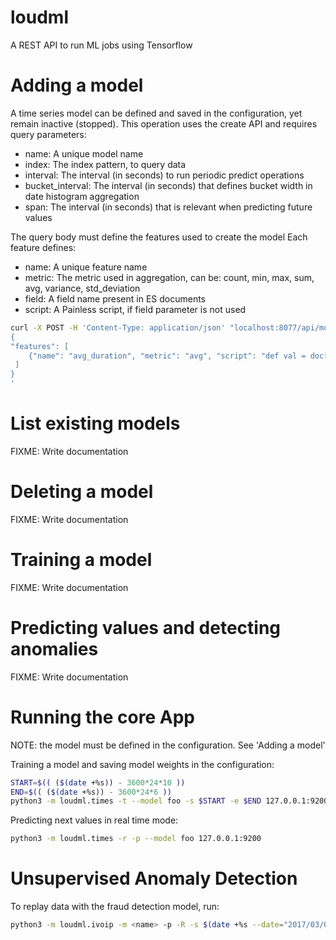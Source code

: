 # loudml

A REST API to run ML jobs using Tensorflow

# Adding a model

A time series model can be defined and saved in the configuration,
yet remain inactive (stopped).
This operation uses the create API and requires query parameters:
 * name: A unique model name
 * index: The index pattern, to query data
 * interval: The interval (in seconds) to run periodic predict operations
 * bucket_interval: The interval (in seconds) that defines bucket width in date histogram aggregation
 * span: The interval (in seconds) that is relevant when predicting future values

The query body must define the features used to create the model
Each feature defines:
 - name: A unique feature name
 - metric: The metric used in aggregation, can be: count, min, max, sum, avg, variance, std_deviation
 - field: A field name present in ES documents
 - script: A Painless script, if field parameter is not used

```bash
curl -X POST -H 'Content-Type: application/json' "localhost:8077/api/model/create?name=foo&index=voip-*&interval=60&span=3600&bucket_interval=1200" -d '
{
"features": [
    {"name": "avg_duration", "metric": "avg", "script": "def val = doc['"'"'end_date'"'"'].value; if(val != 0) return (val - doc['"'"'@timestamp'"'"'].value)"}
 ]
}
'
```

# List existing models

FIXME: Write documentation

# Deleting a model

FIXME: Write documentation

# Training a model

FIXME: Write documentation

# Predicting values and detecting anomalies

FIXME: Write documentation

# Running the core App

NOTE: the model must be defined in the configuration. See 'Adding a model'

Training a model and saving model weights in the configuration:

```bash
START=$(( ($(date +%s)) - 3600*24*10 )) 
END=$(( ($(date +%s)) - 3600*24*6 )) 
python3 -m loudml.times -t --model foo -s $START -e $END 127.0.0.1:9200 
```

Predicting next values in real time mode:

```bash
python3 -m loudml.times -r -p --model foo 127.0.0.1:9200 
```

# Unsupervised Anomaly Detection

To replay data with the fraud detection model, run:

```bash
python3 -m loudml.ivoip -m <name> -p -R -s $(date +%s --date="2017/03/04") -e $(date +%s --date="2017/03/15") --threshold 99
```

